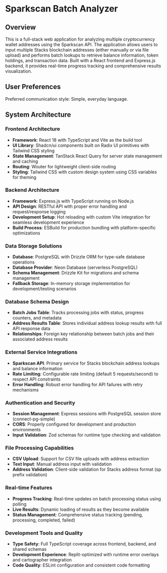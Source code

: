 # Sparkscan Batch Analyzer

## Overview

This is a full-stack web application for analyzing multiple cryptocurrency wallet addresses using the Sparkscan API. The application allows users to input multiple Stacks blockchain addresses (either manually or via file upload) and performs batch lookups to retrieve balance information, token holdings, and transaction data. Built with a React frontend and Express.js backend, it provides real-time progress tracking and comprehensive results visualization.

## User Preferences

Preferred communication style: Simple, everyday language.

## System Architecture

### Frontend Architecture
- **Framework**: React 18 with TypeScript and Vite as the build tool
- **UI Library**: Shadcn/ui components built on Radix UI primitives with Tailwind CSS styling
- **State Management**: TanStack React Query for server state management and caching
- **Routing**: Wouter for lightweight client-side routing
- **Styling**: Tailwind CSS with custom design system using CSS variables for theming

### Backend Architecture
- **Framework**: Express.js with TypeScript running on Node.js
- **API Design**: RESTful API with proper error handling and request/response logging
- **Development Setup**: Hot reloading with custom Vite integration for seamless development experience
- **Build Process**: ESBuild for production bundling with platform-specific optimizations

### Data Storage Solutions
- **Database**: PostgreSQL with Drizzle ORM for type-safe database operations
- **Database Provider**: Neon Database (serverless PostgreSQL)
- **Schema Management**: Drizzle Kit for migrations and schema management
- **Fallback Storage**: In-memory storage implementation for development/testing scenarios

### Database Schema Design
- **Batch Jobs Table**: Tracks processing jobs with status, progress counters, and metadata
- **Address Results Table**: Stores individual address lookup results with full API response data
- **Relationships**: Foreign key relationship between batch jobs and their associated address results

### External Service Integrations
- **Sparkscan API**: Primary service for Stacks blockchain address lookups and balance information
- **Rate Limiting**: Configurable rate limiting (default 5 requests/second) to respect API constraints
- **Error Handling**: Robust error handling for API failures with retry mechanisms

### Authentication and Security
- **Session Management**: Express sessions with PostgreSQL session store (connect-pg-simple)
- **CORS**: Properly configured for development and production environments
- **Input Validation**: Zod schemas for runtime type checking and validation

### File Processing Capabilities
- **CSV Upload**: Support for CSV file uploads with address extraction
- **Text Input**: Manual address input with validation
- **Address Validation**: Client-side validation for Stacks address format (sp prefix validation)

### Real-time Features
- **Progress Tracking**: Real-time updates on batch processing status using polling
- **Live Results**: Dynamic loading of results as they become available
- **Status Management**: Comprehensive status tracking (pending, processing, completed, failed)

### Development Tools and Quality
- **Type Safety**: Full TypeScript coverage across frontend, backend, and shared schemas
- **Development Experience**: Replit-optimized with runtime error overlays and cartographer integration
- **Code Quality**: ESLint configuration and consistent code formatting
